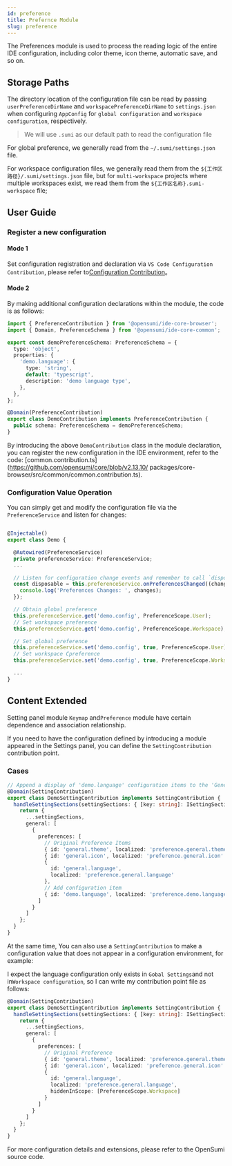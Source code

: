 ```yaml
---
id: preference
title: Prefernce Module
slug: preference
---
```


The Preferences module is used to process the reading logic of the entire IDE configuration, including color theme, icon theme, automatic save, and so on.  

## Storage Paths

The directory location of the configuration file can be read by passing `userPreferenceDirName` and `workspacePreferenceDirName` to `settings.json` when configuring `AppConfig` for `global configuration` and `workspace configuration`, respectively.

> We will use `.sumi` as our default path to read the configuration file 

For global preference, we generally read from the `~/.sumi/settings.json` file.

For workspace configuration files, we generally read them from the `${工作区路径}/.sumi/settings.json` file, but for `multi-workspace` projects where multiple workspaces exist, we read them from the  `${工作区名称}.sumi-workspace` file;

## User Guide

### Register a new configuration  

#### Mode 1

Set configuration registration and declaration via `VS Code Configuration Contribution`, please refer to[Configuration Contribution](https://code.visualstudio.com/api/references/contribution-points#contributes.configuration)。

#### Mode 2

By making additional configuration declarations within the module, the code is as follows:  

```ts
import { PreferenceContribution } from '@opensumi/ide-core-browser';
import { Domain, PreferenceSchema } from '@opensumi/ide-core-common';

export const demoPreferenceSchema: PreferenceSchema = {
  type: 'object',
  properties: {
    'demo.language': {
      type: 'string',
      default: 'typescript',
      description: 'demo language type',
    },
  },
};

@Domain(PreferenceContribution)
export class DemoContribution implements PreferenceContribution {
  public schema: PreferenceSchema = demoPreferenceSchema;
}
```

By introducing the above `DemoContribution` class in the module declaration, you can register the new configuration in the IDE environment, refer to the code: [common.contribution.ts](https://github.com/opensumi/core/blob/v2.13.10/ packages/core-browser/src/common/common.contribution.ts).

### Configuration Value Operation

You can simply get and modify the configuration file via the  `PreferenceService` and listen for changes:

```ts

@Injectable()
export class Demo {

  @Autowired(PreferenceService)
  private preferenceService: PreferenceService;
  ...

  // Listen for configuration change events and remember to call `disposable.dispose()` here to clear the listener function when the interface is unloaded
  const disposable = this.preferenceService.onPreferencesChanged((changes) => {
    console.log('Preferences Changes: ', changes);
  });

  // Obtain global preference
  this.preferenceService.get('demo.config', PreferenceScope.User);
  // Set workspace preference
  this.preferenceService.get('demo.config', PreferenceScope.Workspace);

  // Set global preference
  this.preferenceService.set('demo.config', true, PreferenceScope.User);
  // Set workspace Cpreference
  this.preferenceService.set('demo.config', true, PreferenceScope.Workspace);

  ...
}
```

## Content Extended

Setting panel module `Keymap` and`Preference` module have certain dependence and association relationship.  

If you need to have the configuration defined by  introducing a module appeared in the Settings panel, you can define the `SettingContribution` contribution point. 

### Cases

```ts
// Append a display of 'demo.language' configuration items to the 'General' panel  
@Domain(SettingContribution)
export class DemoSettingContribution implements SettingContribution {
  handleSettingSections(settingSections: { [key: string]: ISettingSection[] }) {
    return {
      ...settingSections,
      general: [
        {
          preferences: [
            // Original Preference Items
            { id: 'general.theme', localized: 'preference.general.theme' },
            { id: 'general.icon', localized: 'preference.general.icon' },
            {
              id: 'general.language',
              localized: 'preference.general.language'
            },
            // Add configuration item
            { id: 'demo.language', localized: 'preference.demo.language' }
          ]
        }
      ]
    };
  }
}
```

At the same time, You can also use a `SettingContribution` to make a configuration value that does not appear in a configuration environment, for example:

I expect the language configuration only exists in `Gobal Settings`and not in`Workspace configuration`, so I can write my contribution point file as follows:

```ts
@Domain(SettingContribution)
export class DemoSettingContribution implements SettingContribution {
  handleSettingSections(settingSections: { [key: string]: ISettingSection[] }) {
    return {
      ...settingSections,
      general: [
        {
          preferences: [
            // Original Preference 
            { id: 'general.theme', localized: 'preference.general.theme' },
            { id: 'general.icon', localized: 'preference.general.icon' },
            {
              id: 'general.language',
              localized: 'preference.general.language',
              hiddenInScope: [PreferenceScope.Workspace]
            }
          ]
        }
      ]
    };
  }
}
```

For more configuration details and extensions, please refer to the OpenSumi source code.
